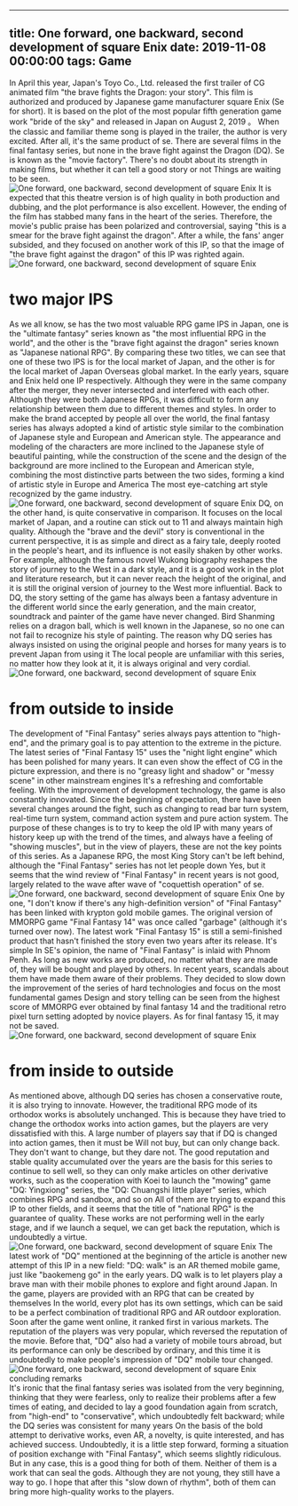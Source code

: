 
---
title: One forward, one backward, second development of square Enix
date: 2019-11-08 00:00:00
tags:  Game
---
In April this year, Japan's Toyo Co., Ltd. released the first trailer of CG animated film "the brave fights the Dragon: your story". This film is authorized and produced by Japanese game manufacturer square Enix (Se for short). It is based on the plot of the most popular fifth generation game work "bride of the sky" and released in Japan on August 2, 2019 。 When the classic and familiar theme song is played in the trailer, the author is very excited. After all, it's the same product of se. There are several films in the final fantasy series, but none in the brave fight against the Dragon (DQ). Se is known as the "movie factory". There's no doubt about its strength in making films, but whether it can tell a good story or not Things are waiting to be seen.
![One forward, one backward, second development of square Enix](12e595b83b4d437789decc598e5cece1.jpg)
It is expected that this theatre version is of high quality in both production and dubbing, and the plot performance is also excellent. However, the ending of the film has stabbed many fans in the heart of the series. Therefore, the movie's public praise has been polarized and controversial, saying "this is a smear for the brave fight against the dragon". After a while, the fans' anger subsided, and they focused on another work of this IP, so that the image of "the brave fight against the dragon" of this IP was righted again.
![One forward, one backward, second development of square Enix](f69496f782cd4b3fbfb3be232dc8ee75.jpg)
# two major IPS
As we all know, se has the two most valuable RPG game IPS in Japan, one is the "ultimate fantasy" series known as "the most influential RPG in the world", and the other is the "brave fight against the dragon" series known as "Japanese national RPG". By comparing these two titles, we can see that one of these two IPS is for the local market of Japan, and the other is for the local market of Japan Overseas global market. In the early years, square and Enix held one IP respectively. Although they were in the same company after the merger, they never intersected and interfered with each other. Although they were both Japanese RPGs, it was difficult to form any relationship between them due to different themes and styles. In order to make the brand accepted by people all over the world, the final fantasy series has always adopted a kind of artistic style similar to the combination of Japanese style and European and American style. The appearance and modeling of the characters are more inclined to the Japanese style of beautiful painting, while the construction of the scene and the design of the background are more inclined to the European and American style, combining the most distinctive parts between the two sides, forming a kind of artistic style in Europe and America The most eye-catching art style recognized by the game industry.
![One forward, one backward, second development of square Enix](5b5ce0cfa35f47129dd8d05beb51a36f.jpg)
DQ, on the other hand, is quite conservative in comparison. It focuses on the local market of Japan, and a routine can stick out to 11 and always maintain high quality. Although the "brave and the devil" story is conventional in the current perspective, it is as simple and direct as a fairy tale, deeply rooted in the people's heart, and its influence is not easily shaken by other works. For example, although the famous novel Wukong biography reshapes the story of journey to the West in a dark style, and it is a good work in the plot and literature research, but it can never reach the height of the original, and it is still the original version of journey to the West more influential. Back to DQ, the story setting of the game has always been a fantasy adventure in the different world since the early generation, and the main creator, soundtrack and painter of the game have never changed. Bird Shanming relies on a dragon ball, which is well known in the Japanese, so no one can not fail to recognize his style of painting. The reason why DQ series has always insisted on using the original people and horses for many years is to prevent Japan from using it The local people are unfamiliar with this series, no matter how they look at it, it is always original and very cordial.
![One forward, one backward, second development of square Enix](848c1b436f234f49b63a6d66255d4b52.jpg)
#  from outside to inside
The development of "Final Fantasy" series always pays attention to "high-end", and the primary goal is to pay attention to the extreme in the picture. The latest series of "Final Fantasy 15" uses the "night light engine" which has been polished for many years. It can even show the effect of CG in the picture expression, and there is no "greasy light and shadow" or "messy scene" in other mainstream engines It's a refreshing and comfortable feeling. With the improvement of development technology, the game is also constantly innovated. Since the beginning of expectation, there have been several changes around the fight, such as changing to read bar turn system, real-time turn system, command action system and pure action system. The purpose of these changes is to try to keep the old IP with many years of history keep up with the trend of the times, and always have a feeling of "showing muscles", but in the view of players, these are not the key points of this series. As a Japanese RPG, the most King Story can't be left behind, although the "Final Fantasy" series has not let people down Yes, but it seems that the wind review of "Final Fantasy" in recent years is not good, largely related to the wave after wave of "coquettish operation" of se.
![One forward, one backward, second development of square Enix](c88f38f9042b48f0864e2a62bfe1c13b.jpg)
One by one, "I don't know if there's any high-definition version" of "Final Fantasy" has been linked with krypton gold mobile games. The original version of MMORPG game "Final Fantasy 14" was once called "garbage" (although it's turned over now). The latest work "Final Fantasy 15" is still a semi-finished product that hasn't finished the story even two years after its release. It's simple In SE's opinion, the name of "Final Fantasy" is inlaid with Phnom Penh. As long as new works are produced, no matter what they are made of, they will be bought and played by others. In recent years, scandals about them have made them aware of their problems. They decided to slow down the improvement of the series of hard technologies and focus on the most fundamental games Design and story telling can be seen from the highest score of MMORPG ever obtained by final fantasy 14 and the traditional retro pixel turn setting adopted by novice players. As for final fantasy 15, it may not be saved.
![One forward, one backward, second development of square Enix](24dcfcd94dbe4d3cb3bc670832ece144.jpg)
#  from inside to outside
As mentioned above, although DQ series has chosen a conservative route, it is also trying to innovate. However, the traditional RPG mode of its orthodox works is absolutely unchanged. This is because they have tried to change the orthodox works into action games, but the players are very dissatisfied with this. A large number of players say that if DQ is changed into action games, then it must be Will not buy, but can only change back. They don't want to change, but they dare not. The good reputation and stable quality accumulated over the years are the basis for this series to continue to sell well, so they can only make articles on other derivative works, such as the cooperation with Koei to launch the "mowing" game "DQ: Yingxiong" series, the "DQ: Chuangshi little player" series, which combines RPG and sandbox, and so on All of them are trying to expand this IP to other fields, and it seems that the title of "national RPG" is the guarantee of quality. These works are not performing well in the early stage, and if we launch a sequel, we can get back the reputation, which is undoubtedly a virtue.
![One forward, one backward, second development of square Enix](cae74208f8a44ea08182ce290f71d69a.jpg)
The latest work of "DQ" mentioned at the beginning of the article is another new attempt of this IP in a new field: "DQ: walk" is an AR themed mobile game, just like "baokemeng go" in the early years. DQ walk is to let players play a brave man with their mobile phones to explore and fight around Japan. In the game, players are provided with an RPG that can be created by themselves In the world, every plot has its own settings, which can be said to be a perfect combination of traditional RPG and AR outdoor exploration. Soon after the game went online, it ranked first in various markets. The reputation of the players was very popular, which reversed the reputation of the movie. Before that, "DQ" also had a variety of mobile tours abroad, but its performance can only be described by ordinary, and this time it is undoubtedly to make people's impression of "DQ" mobile tour changed.
![One forward, one backward, second development of square Enix](c8fc6e34800e46ceb955a0540a37567e.jpg)
    concluding remarks  
It's ironic that the final fantasy series was isolated from the very beginning, thinking that they were fearless, only to realize their problems after a few times of eating, and decided to lay a good foundation again from scratch, from "high-end" to "conservative", which undoubtedly felt backward; while the DQ series was consistent for many years On the basis of the bold attempt to derivative works, even AR, a novelty, is quite interested, and has achieved success. Undoubtedly, it is a little step forward, forming a situation of position exchange with "Final Fantasy", which seems slightly ridiculous. But in any case, this is a good thing for both of them. Neither of them is a work that can seal the gods. Although they are not young, they still have a way to go. I hope that after this "slow down of rhythm", both of them can bring more high-quality works to the players.